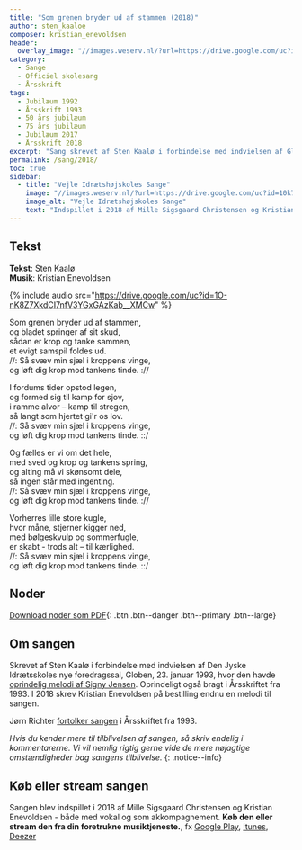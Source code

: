 ```yaml
---
title: "Som grenen bryder ud af stammen (2018)"
author: sten_kaaloe
composer: kristian_enevoldsen
header:
  overlay_image: "//images.weserv.nl/?url=https://drive.google.com/uc?id=10ARwulcE0vAL4O16UsExEwu3P6MTP-QL&w=2000&a=attention"
category:
  - Sange
  - Officiel skolesang
  - Årsskrift
tags:
  - Jubilæum 1992
  - Årsskrift 1993
  - 50 års jubilæum
  - 75 års jubilæum
  - Jubilæum 2017
  - Årsskrift 2018
excerpt: "Sang skrevet af Sten Kaalø i forbindelse med indvielsen af Globen i 1993. Melodi af Kristian Enevoldsen i 2018."
permalink: /sang/2018/
toc: true
sidebar:
  - title: "Vejle Idrætshøjskoles Sange"
    image: "//images.weserv.nl/?url=https://drive.google.com/uc?id=10k7zuB8CRXnnKxBye_kIzKdBnO5uKGwi&w=300&a=attention&t=square"
    image_alt: "Vejle Idrætshøjskoles Sange"
    text: "Indspillet i 2018 af Mille Sigsgaard Christensen og Kristian Enevoldsen. **Køb den eller stream den fra din foretrukne musiktjeneste.**"
---
```


## Tekst

**Tekst**: Sten Kaalø  
**Musik**: Kristian Enevoldsen

{% include audio src="https://drive.google.com/uc?id=1O-nK8Z7XkdCI7nfV3YGxGAzKab__XMCw" %}

Som grenen bryder ud af stammen,  
og bladet springer af sit skud,  
sådan er krop og tanke sammen,  
et evigt samspil foldes ud.  
//: Så svæv min sjæl i kroppens vinge,  
og løft dig krop mod tankens tinde. ://

I fordums tider opstod legen,  
og formed sig til kamp for sjov,  
i ramme alvor – kamp til stregen,  
så langt som hjertet gi'r os lov.  
//: Så svæv min sjæl i kroppens vinge,  
og løft dig krop mod tankens tinde. ::/

Og fælles er vi om det hele,  
med sved og krop og tankens spring,  
og alting må vi skønsomt dele,  
så ingen står med ingenting.  
//: Så svæv min sjæl i kroppens vinge,  
og løft dig krop mod tankens tinde. ://

Vorherres lille store kugle,  
hvor måne, stjerner kigger ned,  
med bølgeskvulp og sommerfugle,  
er skabt - trods alt – til kærlighed.  
//: Så svæv min sjæl i kroppens vinge,  
og løft dig krop mod tankens tinde. ::/

## Noder

[<i class='far fa-file-pdf'></i> Download noder som PDF](https://drive.google.com/uc?id=1dfcMaxc0IGYoVmlNYwTTP63GI-7NuF5H){: .btn .btn--danger .btn--primary .btn--large}

## Om sangen

Skrevet af Sten Kaalø i forbindelse med indvielsen af Den Jyske Idrætsskoles nye foredragssal, Globen, 23. januar 1993, hvor den havde [oprindelig melodi af Signy Jensen](/sang/1993/). Oprindeligt også bragt i Årsskriftet fra 1993. I 2018 skrev Kristian Enevoldsen på bestilling endnu en melodi til sangen.

Jørn Richter [fortolker sangen](/aarsskrift/1993/fortolkning-kaaloe/) i Årsskriftet fra 1993.

_Hvis du kender mere til tilblivelsen af sangen, så skriv endelig i kommentarerne. Vi vil nemlig rigtig gerne vide de mere nøjagtige omstændigheder bag sangens tilblivelse._
{: .notice--info}

## Køb eller stream sangen

Sangen blev indspillet i 2018 af Mille Sigsgaard Christensen og Kristian Enevoldsen - både med vokal og som akkompagnement. **Køb den eller stream den fra din foretrukne musiktjeneste.**, fx [Google Play](https://play.google.com/music/listen#/album/Birdaib4zktzgwthhtd4uxlafta), [Itunes](https://itunes.apple.com/album/-/id1444457441), [Deezer](https://www.deezer.com/da/album/79792202)
